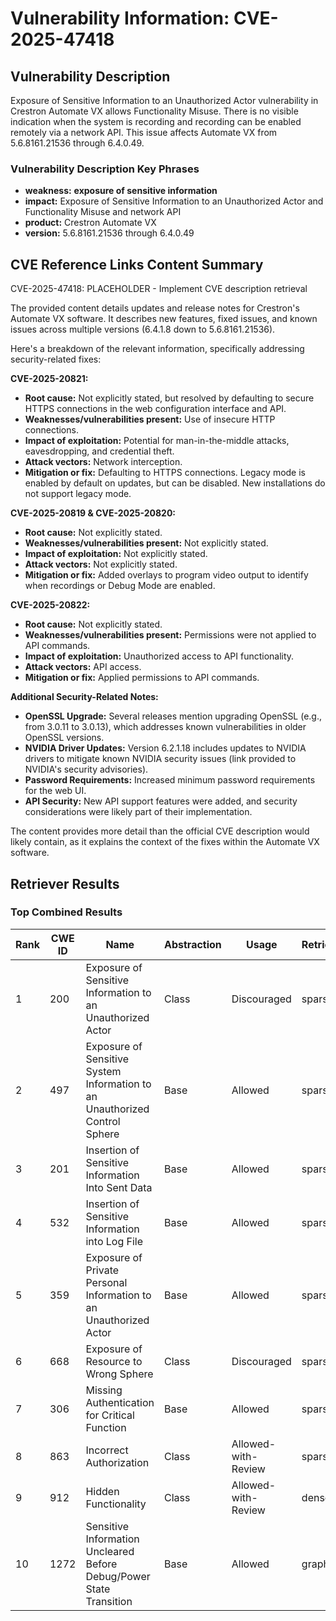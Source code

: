 # Vulnerability Information: CVE-2025-47418

## Vulnerability Description
Exposure of Sensitive Information to an Unauthorized Actor vulnerability in Crestron Automate VX allows Functionality Misuse. There is no visible indication when the system is recording and recording can be enabled remotely via a network API. This issue affects Automate VX from 5.6.8161.21536 through 6.4.0.49.

### Vulnerability Description Key Phrases
- **weakness:** **exposure of sensitive information**
- **impact:** Exposure of Sensitive Information to an Unauthorized Actor and Functionality Misuse and network API
- **product:** Crestron Automate VX
- **version:** 5.6.8161.21536 through 6.4.0.49

## CVE Reference Links Content Summary
CVE-2025-47418: PLACEHOLDER - Implement CVE description retrieval

The provided content details updates and release notes for Crestron's Automate VX software. It describes new features, fixed issues, and known issues across multiple versions (6.4.1.8 down to 5.6.8161.21536).

Here's a breakdown of the relevant information, specifically addressing security-related fixes:

**CVE-2025-20821:**

*   **Root cause:** Not explicitly stated, but resolved by defaulting to secure HTTPS connections in the web configuration interface and API.
*   **Weaknesses/vulnerabilities present:** Use of insecure HTTP connections.
*   **Impact of exploitation:** Potential for man-in-the-middle attacks, eavesdropping, and credential theft.
*   **Attack vectors:** Network interception.
*   **Mitigation or fix:**  Defaulting to HTTPS connections. Legacy mode is enabled by default on updates, but can be disabled. New installations do not support legacy mode.

**CVE-2025-20819 & CVE-2025-20820:**

*   **Root cause:** Not explicitly stated.
*   **Weaknesses/vulnerabilities present:** Not explicitly stated.
*   **Impact of exploitation:** Not explicitly stated.
*   **Attack vectors:** Not explicitly stated.
*   **Mitigation or fix:** Added overlays to program video output to identify when recordings or Debug Mode are enabled.

**CVE-2025-20822:**

*   **Root cause:** Not explicitly stated.
*   **Weaknesses/vulnerabilities present:** Permissions were not applied to API commands.
*   **Impact of exploitation:** Unauthorized access to API functionality.
*   **Attack vectors:** API access.
*   **Mitigation or fix:** Applied permissions to API commands.

**Additional Security-Related Notes:**

*   **OpenSSL Upgrade:** Several releases mention upgrading OpenSSL (e.g., from 3.0.11 to 3.0.13), which addresses known vulnerabilities in older OpenSSL versions.
*   **NVIDIA Driver Updates:** Version 6.2.1.18 includes updates to NVIDIA drivers to mitigate known NVIDIA security issues (link provided to NVIDIA's security advisories).
*   **Password Requirements:** Increased minimum password requirements for the web UI.
*   **API Security:** New API support features were added, and security considerations were likely part of their implementation.



The content provides more detail than the official CVE description would likely contain, as it explains the context of the fixes within the Automate VX software.

## Retriever Results

### Top Combined Results

| Rank | CWE ID | Name | Abstraction | Usage  | Retrievers | Individual Scores |
|------|--------|------|-------------|-------|------------|-------------------|
| 1 | 200 | Exposure of Sensitive Information to an Unauthorized Actor | Class | Discouraged | sparse | 0.267 |
| 2 | 497 | Exposure of Sensitive System Information to an Unauthorized Control Sphere | Base | Allowed | sparse | 0.255 |
| 3 | 201 | Insertion of Sensitive Information Into Sent Data | Base | Allowed | sparse | 0.250 |
| 4 | 532 | Insertion of Sensitive Information into Log File | Base | Allowed | sparse | 0.249 |
| 5 | 359 | Exposure of Private Personal Information to an Unauthorized Actor | Base | Allowed | sparse | 0.246 |
| 6 | 668 | Exposure of Resource to Wrong Sphere | Class | Discouraged | sparse | 0.243 |
| 7 | 306 | Missing Authentication for Critical Function | Base | Allowed | sparse | 0.243 |
| 8 | 863 | Incorrect Authorization | Class | Allowed-with-Review | sparse | 0.238 |
| 9 | 912 | Hidden Functionality | Class | Allowed-with-Review | dense | 0.574 |
| 10 | 1272 | Sensitive Information Uncleared Before Debug/Power State Transition | Base | Allowed | graph | 0.002 |

